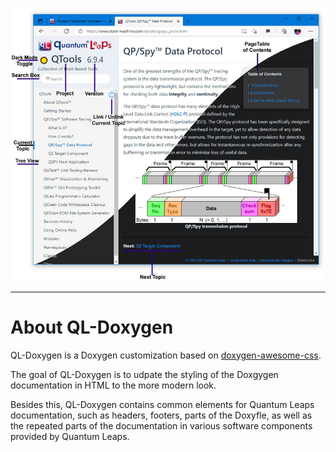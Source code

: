 ![ql-doxygen](images/help_using.jpg)

---------------------------------------------------------------------------
# About QL-Doxygen

QL-Doxygen is a Doxygen customization based on
[doxygen-awesome-css](https://github.com/jothepro/doxygen-awesome-css).

The goal of QL-Doxygen is to udpate the styling of the Doxgygen documentation
in HTML to the more modern look.

Besides this, QL-Doxygen contains common elements for Quantum Leaps
documentation, such as headers, footers, parts of the Doxyfle, as well as
the repeated parts of the documentation in various software components
provided by Quantum Leaps.
